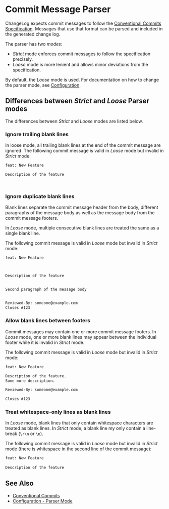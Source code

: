 # Commit Message Parser

ChangeLog expects commit messages to follow the [Conventional Commits Specification](https://www.conventionalcommits.org/en/v1.0.0).
Messages that use that format can be parsed and included in the generated change log.

The parser has two *modes*:

- *Strict* mode enforces commit messages to follow the specification precisely.
- *Loose* mode is more lenient and allows minor deviations from the specification.

By default, the *Loose* mode is used.
For documentation on how to change the parser mode, see [Configuration](./configuration.md#parser-mode).

## Differences between *Strict* and *Loose* Parser modes

The differences between *Strict* and *Loose* modes are listed below.

### Ignore trailing blank lines

In loose mode, all trailing blank lines at the end of the commit message are ignored.
The following commit message is valid in *Loose* mode but invalid in *Strict* mode:

```txt
feat: New Feature

Description of the feature




```

### Ignore duplicate blank lines

Blank lines separate the commit message header from the body, different paragraphs of the message body as well as the message body from the commit message footers.

In *Loose* mode, multiple consecutive blank lines are treated the same as a single blank line.

The following commit message is valid in *Loose* mode but invalid in *Strict* mode:

```txt
feat: New Feature



Description of the feature


Second paragraph of the message body


Reviewed-By: someone@example.com
Closes #123
```

### Allow blank lines between footers

Commit messages may contain one or more commit message footers.
In *Loose* mode, one or more blank lines may appear between the individual footer while it is invalid in *Strict* mode.

The following commit message is valid in *Loose* mode but invalid in *Strict* mode:

```txt
feat: New Feature

Description of the feature.
Some more description.

Reviewed-By: someone@example.com

Closes #123
```

### Treat whitespace-only lines as blank lines

In *Loose* mode, blank lines that only contain whitespace characters are treated as blank lines.
In *Strict* mode, a blank line my only contain a line-break (`\r\n` or `\n`).

The following commit message is valid in *Loose* mode but invalid in *Strict* mode
(there is whitespace in the second line of the commit message):

```txt
feat: New Feature
       
Description of the feature
```

## See Also

- [Conventional Commits](https://www.conventionalcommits.org/en/v1.0.0)
- [Configuration - Parser Mode](./configuration.md#parser-mode)